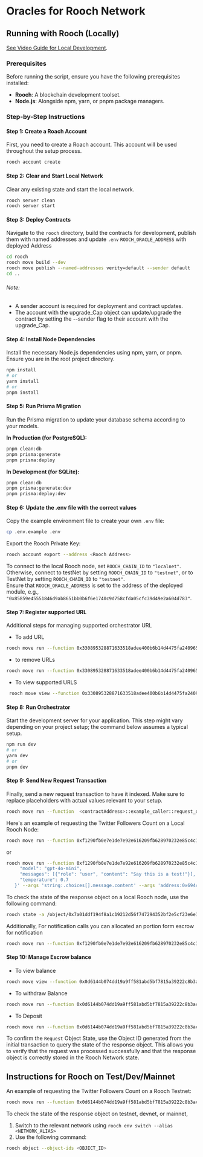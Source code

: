 # Oracles for Rooch Network

## Running with Rooch (Locally)

[See Video Guide for Local Development](https://www.loom.com/share/09f69ebfcf7f4b4899150c4a83e7c704?sid=4ca55c5e-fdf2-4bb7-8401-87af05295362).

### Prerequisites

Before running the script, ensure you have the following prerequisites installed:

- **Rooch**: A blockchain development toolset.
- **Node.js**: Alongside npm, yarn, or pnpm package managers.

### Step-by-Step Instructions

#### Step 1: Create a Roach Account

First, you need to create a Roach account. This account will be used throughout the setup process.

```bash
rooch account create
```

#### Step 2: Clear and Start Local Network

Clear any existing state and start the local network.

```bash
rooch server clean
rooch server start
```

#### Step 3: Deploy Contracts

Navigate to the `rooch` directory, build the contracts for development, publish them with named addresses and update `.env` `ROOCH_ORACLE_ADDRESS` with deployed Address

```bash
cd rooch
rooch move build --dev
rooch move publish --named-addresses verity=default --sender default
cd ..
```

###### Note:
- A sender account is required for deployment and contract updates.
- The account with the upgrade_Cap object can update/upgrade the contract by setting the --sender flag to their account with the upgrade_Cap.

#### Step 4: Install Node Dependencies

Install the necessary Node.js dependencies using npm, yarn, or pnpm. Ensure you are in the root project directory.

```bash
npm install
# or
yarn install
# or
pnpm install
```

#### Step 5: Run Prisma Migration

Run the Prisma migration to update your database schema according to your models.

**In Production (for PostgreSQL):**

```bash
pnpm clean:db
pnpm prisma:generate
pnpm prisma:deploy
```

**In Development (for SQLite):**

```bash
pnpm clean:db
pnpm prisma:generate:dev
pnpm prisma:deploy:dev
```

#### Step 6: Update the .env file with the correct values

Copy the example environment file to create your own `.env` file:

```bash
cp .env.example .env
```

Export the Rooch Private Key:

```bash
rooch account export --address <Rooch Address>

```


To connect to the local Rooch node, set `ROOCH_CHAIN_ID` to `"localnet"`.  
Otherwise, connect to testNet by setting `ROOCH_CHAIN_ID` to `"testnet"`, or to TestNet by setting `ROOCH_CHAIN_ID` to `"testnet"`.  
Ensure that `ROOCH_ORACLE_ADDRESS` is set to the address of the deployed module, e.g., `"0x85859e45551846d9ab8651bb0b6f6e1740c9d758cfda05cfc39d49e2a604d783"`.

#### Step 7: Register supported URL
Additional steps for managing supported orchestrator URL

- To add URL

```bash
rooch move run --function 0x330895328871633518adee400b6b14d4475fa240965ce7923b50ba42b0ab50b9::registry::add_supported_url --sender-account 0x694cbe655b126e9e6a997e86aaab39e538abf30a8c78669ce23a98740b47b65d --args 'string:https://api.openai.com/v1/chat/completions' --args 'u256:50000' --args 'u64:40' --args 'u256:4000' --args 'u256:5000' 
```

- to remove URLs

```bash
rooch move run --function 0x330895328871633518adee400b6b14d4475fa240965ce7923b50ba42b0ab50b9::registry::remove_supported_url --sender-account <orchestrator_address> --args 'string:https://api.twitter.com/2/users/'
```

- To view supported URLS

```bash
 rooch move view --function 0x330895328871633518adee400b6b14d4475fa240965ce7923b50ba42b0ab50b9::registry::get_supported_urls  --args 'address:0x694cbe655b126e9e6a997e86aaab39e538abf30a8c78669ce23a98740b47b65d' 
```


#### Step 8: Run Orchestrator

Start the development server for your application. This step might vary depending on your project setup; the command below assumes a typical setup.

```bash
npm run dev
# or
yarn dev
# or
pnpm dev
```

#### Step 9: Send New Request Transaction

Finally, send a new request transaction to have it indexed. Make sure to replace placeholders with actual values relevant to your setup.

```bash
rooch move run --function  <contractAddress>::example_caller::request_data --sender-account default --args 'string:https://api.x.com/2/users/by/username/elonmusk?user.fields=public_metrics' --args 'string:GET' --args 'string:{}' --args 'string:{}' --args 'string:.data.public_metrics.followers_count' --args 'address:<Orchestrator Address>'
```

Here's an example of requesting the Twitter Followers Count on a Local Rooch Node:

```bash
rooch move run --function 0xf1290fb0e7e1de7e92e616209fb628970232e85c4c1a264858ff35092e1be231::example_caller::request_data --sender-account default --args 'string:https://api.x.com/2/users/by/username/elonmusk?user.fields=public_metrics' --args 'string:GET' --args 'string:{}' --args 'string:{}' --args 'string:.data.public_metrics.followers_count' --args 'address:0x694cbe655b126e9e6a997e86aaab39e538abf30a8c78669ce23a98740b47b65d' --args 'u256:50000'
```
or 
```bash
rooch move run --function 0xf1290fb0e7e1de7e92e616209fb628970232e85c4c1a264858ff35092e1be231::example_caller::request_data --sender-account default --args 'string:https://api.openai.com/v1/chat/completions' --args 'string:POST' --args 'string:{}' --args 'string:{
     "model": "gpt-4o-mini",
     "messages": [{"role": "user", "content": "Say this is a test!"}],
     "temperature": 0.7
   }' --args 'string:.choices[].message.content' --args 'address:0x694cbe655b126e9e6a997e86aaab39e538abf30a8c78669ce23a98740b47b65d' --args 'u256:50000000'
```
To check the state of the response object on a local Rooch node, use the following command:

```bash
rooch state -a /object/0x7a01ddf194f8a1c19212d56f747294352bf2e5cf23e6e10e64937aa1955704b0
```


Additionally, 
For notification calls you can allocated an portion form escrow for notification
```bash
rooch move run --function 0xf1290fb0e7e1de7e92e616209fb628970232e85c4c1a264858ff35092e1be231::oracles::update_notification_gas_allocation --sender-account default  --args 'address:0x27e46e033da11c4d1f986081877e80cefb2b29dec1c559c97c3ccf12e910aba7' --args 'string:example_caller::receive_data' --args 'u256:90000'
```

#### Step 10: Manage Escrow balance

- To view balance 

```bash
rooch move view --function 0x0d6144b074dd19a9ff581abd5bf7815a39222c8b3ac68ce5938c9d9723544e08::oracles::get_user_balance  --args 'address:<your_address>' 
```

- To withdraw Balance
```bash
rooch move run --function 0x0d6144b074dd19a9ff581abd5bf7815a39222c8b3ac68ce5938c9d9723544e08::oracles::withdraw_from_escrow  --args 'u256:<amount>' 
```

- To Deposit 
```bash
rooch move run --function 0x0d6144b074dd19a9ff581abd5bf7815a39222c8b3ac68ce5938c9d9723544e08::oracles::deposit_to_escrow  --args 'u256:<amount>' 
```

To confirm the `Request` Object State, use the Object ID generated from the initial transaction to query the state of the response object.
This allows you to verify that the request was processed successfully and that the response object is correctly stored in the Rooch Network state.

## Instructions for Rooch on Test/Dev/Mainnet

An example of requesting the Twitter Followers Count on a Rooch Testnet:

```bash
rooch move run --function 0x0d6144b074dd19a9ff581abd5bf7815a39222c8b3ac68ce5938c9d9723544e08::example_caller::request_data --sender-account default --args 'string:https://api.x.com/2/users/by/username/elonmusk?user.fields=public_metrics' --args 'string:GET' --args 'string:{}' --args 'string:{}' --args 'string:.data.public_metrics.followers_count' --args 'address:0x694cbe655b126e9e6a997e86aaab39e538abf30a8c78669ce23a98740b47b65d'
```

To check the state of the response object on testnet, devnet, or mainnet, 

1. Switch to the relevant network using `rooch env switch --alias <NETWORK_ALIAS>`
2. Use the following command:

```bash
rooch object --object-ids <OBJECT_ID>
```